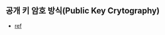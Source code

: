 

## 공개 키 암호 방식(Public Key Crytography)

- [ref](https://goodgid.github.io/Public-Key-Cryptography/)